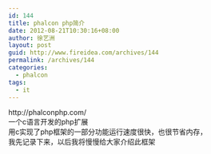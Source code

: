 ```yaml
---
id: 144
title: phalcon php简介
date: 2012-08-21T10:30:16+08:00
author: 徐艺洲
layout: post
guid: http://www.fireidea.com/archives/144
permalink: /archives/144
categories:
  - phalcon
tags:
  - it
---
```

<div id="sina_keyword_ad_area2" class="articalContent   ">
  http://phalconphp.com/<br />一个c语言开发的php扩展<br />用c实现了php框架的一部分功能运行速度很快，也很节省内存，<br />我先记录下来，以后我将慢慢给大家介绍此框架</p>